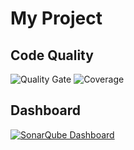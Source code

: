 # My Project

## Code Quality

![Quality Gate](https://9298-196-118-91-115.ngrok-free.app/api/project_badges/measure?project=Sonar-Maven&metric=alert_status)
![Coverage](https://9298-196-118-91-115.ngrok-free.app/api/project_badges/measure?project=Sonar-Maven&metric=coverage)

## Dashboard

[![SonarQube Dashboard](https://img.shields.io/badge/SonarQube-Dashboard-blue)](https://9298-196-118-91-115.ngrok-free.app/dashboard?id=Sonar-Maven)
